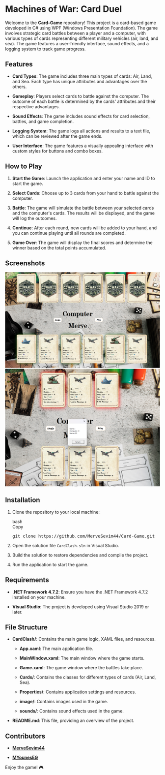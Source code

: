 <h1>Machines of War: Card Duel</h1>
<p>Welcome to the <strong>Card-Game</strong> repository! This project is a card-based game developed in C# using WPF
    (Windows Presentation Foundation). The game involves strategic card battles between a player and a computer, with
    various types of cards representing different military vehicles (air, land, and sea). The game features a
    user-friendly interface, sound effects, and a logging system to track game progress.</p>

<h2>Features</h2>
<ul>
    <li>
        <p><strong>Card Types</strong>: The game includes three main types of cards: Air, Land, and Sea. Each type has
            unique attributes and advantages over the others.</p>
    </li>
    <li>
        <p><strong>Gameplay</strong>: Players select cards to battle against the computer. The outcome of each battle is
            determined by the cards' attributes and their respective advantages.</p>
    </li>
    <li>
        <p><strong>Sound Effects</strong>: The game includes sound effects for card selection, battles, and game
            completion.</p>
    </li>
    <li>
        <p><strong>Logging System</strong>: The game logs all actions and results to a text file, which can be reviewed
            after the game ends.</p>
    </li>
    <li>
        <p><strong>User Interface</strong>: The game features a visually appealing interface with custom styles for
            buttons and combo boxes.</p>
    </li>
</ul>
<h2>How to Play</h2>
<ol start="1">
    <li>
        <p><strong>Start the Game</strong>: Launch the application and enter your name and ID to start the game.</p>
    </li>
    <li>
        <p><strong>Select Cards</strong>: Choose up to 3 cards from your hand to battle against the computer.</p>
    </li>
    <li>
        <p><strong>Battle</strong>: The game will simulate the battle between your selected cards and the computer's
            cards. The results will be displayed, and the game will log the outcomes.</p>
    </li>
    <li>
        <p><strong>Continue</strong>: After each round, new cards will be added to your hand, and you can continue
            playing until all rounds are completed.</p>
    </li>
    <li>
        <p><strong>Game Over</strong>: The game will display the final scores and determine the winner based on the
            total points accumulated.</p>
    </li>
</ol>
<h2>Screenshots</h2>
<img src="https://raw.githubusercontent.com/MerveSevim44/Cart-Game/refs/heads/main/Screenshots/Screenshot_2.png" alt="Screenshot 1" />
<img src="https://raw.githubusercontent.com/MerveSevim44/Cart-Game/refs/heads/main/Screenshots/Screenshot_1.png" alt="Screenshot 2" />
<h2>Installation</h2>
<ol start="1">
    <li>
        <p>Clone the repository to your local machine:</p>
        <div class="md-code-block">
            <div class="md-code-block-banner-wrap">
                <div class="md-code-block-banner">
                    <div class="md-code-block-infostring">bash</div>
                    <div class="md-code-block-action">
                        <div class="ds-markdown-code-copy-button">Copy</div>
                    </div>
                </div>
            </div>
            <pre><span class="token function">git</span> clone https://github.com/MerveSevim44/Card-Game.git</pre>
        </div>
    </li>
    <li>
        <p>Open the solution file <code>CardClash.sln</code> in Visual Studio.</p>
    </li>
    <li>
        <p>Build the solution to restore dependencies and compile the project.</p>
    </li>
    <li>
        <p>Run the application to start the game.</p>
    </li>
</ol>
<h2>Requirements</h2>
<ul>
    <li>
        <p><strong>.NET Framework 4.7.2</strong>: Ensure you have the .NET Framework 4.7.2 installed on your machine.
        </p>
    </li>
    <li>
        <p><strong>Visual Studio</strong>: The project is developed using Visual Studio 2019 or later.</p>
    </li>
</ul>
<h2>File Structure</h2>
<ul>
    <li>
        <p><strong>CardClash/</strong>: Contains the main game logic, XAML files, and resources.</p>
        <ul>
            <li>
                <p><strong>App.xaml</strong>: The main application file.</p>
            </li>
            <li>
                <p><strong>MainWindow.xaml</strong>: The main window where the game starts.</p>
            </li>
            <li>
                <p><strong>Game.xaml</strong>: The game window where the battles take place.</p>
            </li>
            <li>
                <p><strong>Cards/</strong>: Contains the classes for different types of cards (Air, Land, Sea).</p>
            </li>
            <li>
                <p><strong>Properties/</strong>: Contains application settings and resources.</p>
            </li>
            <li>
                <p><strong>image/</strong>: Contains images used in the game.</p>
            </li>
            <li>
                <p><strong>sounds/</strong>: Contains sound effects used in the game.</p>
            </li>
        </ul>
    </li>
    <li>
        <p><strong>README.md</strong>: This file, providing an overview of the project.</p>
    </li>
</ul>
<h2>Contributors</h2>
<ul>
    <li>
        <p><strong><a href="https://github.com/MerveSevim44" target="_blank" rel="noreferrer">MerveSevim44</a></strong>
        </p>
    </li>
    <li>
        <p><strong><a href="https://github.com/MYounesEG" target="_blank" rel="noreferrer">MYounesEG</a></strong></p>
    </li>
</ul>
<p>Enjoy the game! 🎮</p>
